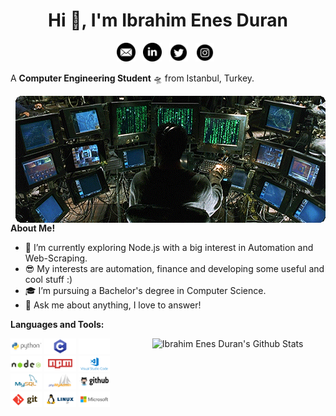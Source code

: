 <h1 align="center">Hi 👋, I'm Ibrahim Enes Duran</h1>

<p align='center'>
<a href="mailto:ibrahimenesduran@hotmail.com"><img height="30" src="https://raw.githubusercontent.com/ibrahimenesduran/ibrahimenesduran/master/assets/icon_email.png"></a>&nbsp;&nbsp;
<a href="https://www.linkedin.com/in/ibrahimenesduran/"><img height="30" src="https://raw.githubusercontent.com/ibrahimenesduran/ibrahimenesduran/master/assets/icon_linkedin.png"></a>&nbsp;&nbsp;
<a href="https://twitter.com/ibrahimenesd"><img height="30" src="https://raw.githubusercontent.com/ibrahimenesduran/ibrahimenesduran/master/assets/icon_twitter.png"></a>&nbsp;&nbsp;
<a href="https://instagram.com/ibrahimenes.duran"><img height="30" src="https://raw.githubusercontent.com/ibrahimenesduran/ibrahimenesduran/master/assets/icon_instagram.png"></a>&nbsp;&nbsp;
</p>

A **Computer Engineering Student** 🛸 from Istanbul, Turkey.

<img align="right" alt="GIF" src="https://raw.githubusercontent.com/ibrahimenesduran/ibrahimenesduran/master/assets/matrix.gif"/>
  
**About Me!**

- 🌱 I’m currently exploring Node.js with a big interest in Automation and Web-Scraping. 
- 😎 My interests are automation, finance and developing some useful and cool stuff :)
- 🎓 I’m pursuing a Bachelor's degree in Computer Science.
- 💬 Ask me about anything, I love to answer!

**Languages and Tools:** 
<p>
  <a href="https://github.com/ibrahimenesduran/ibrahimenesduran">
    <img width="55%" align="right" alt="Ibrahim Enes Duran's Github Stats" src="https://readme-stats.warengonzaga.com/api?username=ibrahimenesduran&show_icons=true&count_private=true" />
  </a>

  <!-- Your languages and tools. Be careful with the alignment. 
  You can use this sites to get logos: https://www.vectorlogo.zone or https://simpleicons.org/
  -->
  <code><img width="10%" src="https://raw.githubusercontent.com/ibrahimenesduran/ibrahimenesduran/master/assets/logo/python-ar21.svg"></code>
  <code><img width="10%" src="https://raw.githubusercontent.com/ibrahimenesduran/ibrahimenesduran/master/assets/logo/c-ar21.png"></code>
  <code><img width="10%" src="https://raw.githubusercontent.com/ibrahimenesduran/ibrahimenesduran/master/assets/logo/cplusplus-ar21.svg"></code>
  <br />
  <code><img width="10%" src="https://raw.githubusercontent.com/ibrahimenesduran/ibrahimenesduran/master/assets/logo/nodejs-ar21.svg"></code>
  <code><img width="10%" src="https://raw.githubusercontent.com/ibrahimenesduran/ibrahimenesduran/master/assets/logo/npmjs-ar21.svg"></code>
  <code><img width="10%" src="https://raw.githubusercontent.com/ibrahimenesduran/ibrahimenesduran/master/assets/logo/visualstudio_code-ar21.svg"></code>
  <br />
  <code><img width="10%" src="https://raw.githubusercontent.com/ibrahimenesduran/ibrahimenesduran/master/assets/logo/mysql-ar21.svg"></code>
  <code><img width="10%" src="https://raw.githubusercontent.com/ibrahimenesduran/ibrahimenesduran/master/assets/logo/phpmyadmin-ar21.svg"></code>
  <code><img width="10%" src="https://raw.githubusercontent.com/ibrahimenesduran/ibrahimenesduran/master/assets/logo/github-ar21.svg"></code>
  <br />
  <code><img width="10%" src="https://raw.githubusercontent.com/ibrahimenesduran/ibrahimenesduran/master/assets/logo/git-scm-ar21.svg"></code>
  <code><img width="10%" src="https://raw.githubusercontent.com/ibrahimenesduran/ibrahimenesduran/master/assets/logo/linux-ar21.svg"></code>
  <code><img width="10%" src="https://raw.githubusercontent.com/ibrahimenesduran/ibrahimenesduran/master/assets/logo/microsoft-ar21.svg"></code>
</p>


